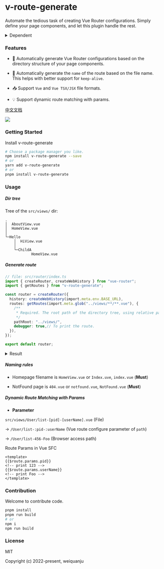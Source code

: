 # v-route-generate

Automate the tedious task of creating Vue Router configurations. Simply define your page components, and let this plugin handle the rest.


<details>
<summary>Dependent</summary><br>

- Vite@2.9.0

- Vue@3.0.0

- Vue-Router@4.0.0

<br></details>

### Features

- 🚀 Automatically generate Vue Router configurations based on the directory structure of your page components.

- 🦾 Automatically generate the `name` of the route based on the file name. This helps with better support for `keep-alive`.

- 📥 Support `Vue` and `Vue TSX/JSX` file formats.

- 💡 Support dynamic route matching with params.


[中文文档](https://github.com/weiquanju/v-route-generate/blob/main/README-ZH.md)

<a href="https://www.npmjs.com/package/v-route-generate">
    <img src="https://img.shields.io/badge/npm-1.2.0-brightgreen">
</a>

### Getting Started

Install v-route-generate

```bash
# Choose a package manager you like.
npm install v-route-generate --save
# or
yarn add v-route-generate
# or
pnpm install v-route-generate
```

### Usage

##### Dir tree

Tree of the `src/views/` dir:

```text
.
│  AboutView.vue
│  HomeView.vue
│
└─Hello
    │  HiView.vue
    │
    └─ChildA
            HomeView.vue
```

##### Generate route

```ts
// file: src/router/index.ts
import { createRouter, createWebHistory } from "vue-router";
import { getRoutes } from "v-route-generate";

const router = createRouter({
  history: createWebHistory(import.meta.env.BASE_URL),
  routes: getRoutes(import.meta.glob("../views/**/**.vue"), {
    /** 
     * Required. The root path of the directory tree, using relative paths, ending with '/'
     */
    pathRoot: "../views/",
    debugger: true,// To print the route.
  }),
});

export default router;
```


<details>
<summary>Result</summary><br>

```ts
// Based on the routing configuration generated from the directory above:
[
	{
		"path": "/foo",
		"children": [
			{
				"name": "FooApp",
				"path": "app",
				"component": ()=>import('../views/foo/app.tsx')
			},
			{
				"name": "FooIndex",
				"path": "",
				"component": ()=>import('../views/foo/index.vue')
			}
		]
	},
	{
		"name": "Index",
		"path": "/",
		"component": ()=>import('../views/index.vue')
	}
]
```

<br></details>

##### Naming rules

- Homepage filename is `HomeView.vue` or `Index.uve`, `index.vue` (**Must**)

- NotFound page is `404.vue` or `notfound.vue`, `NotFound.vue` (**Must**)

##### Dynamic Route Matching with Params

- **Parameter**

`src/views/User/list-[pid]-[userName].vue` (File)

→ `/User/list-:pid-:userName` (Vue route configure parameter of `path`)

→ `/User/list-456-Foo` (Browser access path)

Route Params in Vue SFC
```vue
<template>
{{$route.params.pid}}
<!-- print 123 -->
{{$route.params.userName}}
<!-- print Foo -->
</template>
```

### Contribution

Welcome to contribute code.

```bash
pnpm install
pnpm run build
# or
npm i
npm run build
```

### License

MIT

Copyright (c) 2022-present, weiquanju
